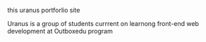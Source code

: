 this uranus portforlio site

Uranus is a group of students currrent on learnong front-end web development at Outboxedu program